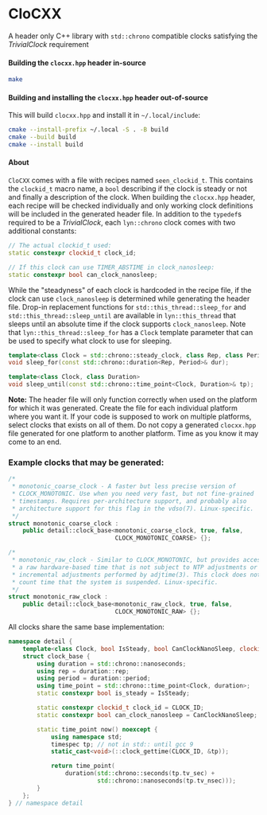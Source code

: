 # CloCXX
A header only C++ library with `std::chrono` compatible clocks satisfying the _TrivialClock_ requirement 

#### Building the `clocxx.hpp` header in-source
```bash
make
```

#### Building and installing the `clocxx.hpp` header out-of-source

This will build `clocxx.hpp` and install it in `~/.local/include`:
```bash
cmake --install-prefix ~/.local -S . -B build
cmake --build build
cmake --install build
```

#### About

`CloCXX` comes with a file with recipes named `seen_clockid_t`. This contains the `clockid_t` macro name, a `bool` describing if the clock is steady or not and finally a description of the clock. When building the `clocxx.hpp` header, each recipe will be checked individually and only working clock definitions will be included in the generated header file. In addition to the `typedef`s required to be a _TrivialClock_, each `lyn::chrono` clock comes with two additional constants:

```c++
// The actual clockid_t used:
static constexpr clockid_t clock_id;

// If this clock can use TIMER_ABSTIME in clock_nanosleep:
static constexpr bool can_clock_nanosleep;
```
While the "steadyness" of each clock is hardcoded in the recipe file, if the clock can use `clock_nanosleep` is determined while generating the header file. Drop-in replacement functions for `std::this_thread::sleep_for` and `std::this_thread::sleep_until` are available in `lyn::this_thread` that sleeps until an absolute time if the clock supports `clock_nanosleep`. Note that `lyn::this_thread::sleep_for` has a `Clock` template parameter that can be used to specify what clock to use for sleeping.
```c++
template<class Clock = std::chrono::steady_clock, class Rep, class Period>
void sleep_for(const std::chrono::duration<Rep, Period>& dur);

template<class Clock, class Duration>
void sleep_until(const std::chrono::time_point<Clock, Duration>& tp);
```

**Note:** The header file will only function correctly when used on the platform for which it was generated. Create the file for each individual platform where you want it. If your code is supposed to work on multiple platforms, select clocks that exists on all of them. Do not copy a generated `clocxx.hpp` file generated for one platform to another platform. Time as you know it may come to an end.

### Example clocks that may be generated:
```c++
/*
 * monotonic_coarse_clock - A faster but less precise version of
 * CLOCK_MONOTONIC. Use when you need very fast, but not fine-grained
 * timestamps. Requires per-architecture support, and probably also
 * architecture support for this flag in the vdso(7). Linux-specific.
 */
struct monotonic_coarse_clock :
    public detail::clock_base<monotonic_coarse_clock, true, false,
                              CLOCK_MONOTONIC_COARSE> {};

/*
 * monotonic_raw_clock - Similar to CLOCK_MONOTONIC, but provides access to
 * a raw hardware-based time that is not subject to NTP adjustments or the
 * incremental adjustments performed by adjtime(3). This clock does not
 * count time that the system is suspended. Linux-specific.
 */
struct monotonic_raw_clock :
    public detail::clock_base<monotonic_raw_clock, true, false,
                              CLOCK_MONOTONIC_RAW> {};
```
All clocks share the same base implementation:
```c++
namespace detail {
    template<class Clock, bool IsSteady, bool CanClockNanoSleep, clockid_t CLOCK_ID>
    struct clock_base {
        using duration = std::chrono::nanoseconds;
        using rep = duration::rep;
        using period = duration::period;
        using time_point = std::chrono::time_point<Clock, duration>;
        static constexpr bool is_steady = IsSteady;

        static constexpr clockid_t clock_id = CLOCK_ID;
        static constexpr bool can_clock_nanosleep = CanClockNanoSleep;

        static time_point now() noexcept {
            using namespace std;
            timespec tp; // not in std:: until gcc 9
            static_cast<void>(::clock_gettime(CLOCK_ID, &tp));

            return time_point(
                duration(std::chrono::seconds(tp.tv_sec) +
                         std::chrono::nanoseconds(tp.tv_nsec)));
        }
    };
} // namespace detail
```
